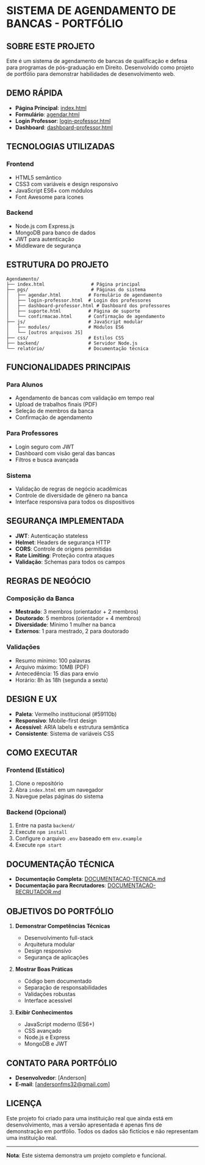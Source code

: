 # **SISTEMA DE AGENDAMENTO DE BANCAS - PORTFÓLIO**

## **SOBRE ESTE PROJETO**

Este é um sistema de agendamento de bancas de qualificação e defesa para programas de pós-graduação em Direito. Desenvolvido como projeto de portfólio para demonstrar habilidades de desenvolvimento web.

## **DEMO RÁPIDA**

- **Página Principal**: [index.html](../index.html)
- **Formulário**: [agendar.html](../pgs/agendar.html)
- **Login Professor**: [login-professor.html](../pgs/login-professor.html)
- **Dashboard**: [dashboard-professor.html](../pgs/dashboard-professor.html)

## **TECNOLOGIAS UTILIZADAS**

### **Frontend**

- HTML5 semântico
- CSS3 com variáveis e design responsivo
- JavaScript ES6+ com módulos
- Font Awesome para ícones

### **Backend**

- Node.js com Express.js
- MongoDB para banco de dados
- JWT para autenticação
- Middleware de segurança

## **ESTRUTURA DO PROJETO**

```
Agendamento/
├── index.html                 # Página principal
├── pgs/                       # Páginas do sistema
│   ├── agendar.html          # Formulário de agendamento
│   ├── login-professor.html  # Login dos professores
│   ├── dashboard-professor.html # Dashboard dos professores
│   ├── suporte.html          # Página de suporte
│   └── confirmacao.html      # Confirmação de agendamento
├── js/                       # JavaScript modular
│   ├── modules/              # Módulos ES6
│   └── [outros arquivos JS]
├── css/                      # Estilos CSS
├── backend/                  # Servidor Node.js
└── relatório/                # Documentação técnica
```

## **FUNCIONALIDADES PRINCIPAIS**

### **Para Alunos**

- Agendamento de bancas com validação em tempo real
- Upload de trabalhos finais (PDF)
- Seleção de membros da banca
- Confirmação de agendamento

### **Para Professores**

- Login seguro com JWT
- Dashboard com visão geral das bancas
- Filtros e busca avançada

### **Sistema**

- Validação de regras de negócio acadêmicas
- Controle de diversidade de gênero na banca
- Interface responsiva para todos os dispositivos

## **SEGURANÇA IMPLEMENTADA**

- **JWT**: Autenticação stateless
- **Helmet**: Headers de segurança HTTP
- **CORS**: Controle de origens permitidas
- **Rate Limiting**: Proteção contra ataques
- **Validação**: Schemas para todos os campos

## **REGRAS DE NEGÓCIO**

### **Composição da Banca**

- **Mestrado**: 3 membros (orientador + 2 membros)
- **Doutorado**: 5 membros (orientador + 4 membros)
- **Diversidade**: Mínimo 1 mulher na banca
- **Externos**: 1 para mestrado, 2 para doutorado

### **Validações**

- Resumo mínimo: 100 palavras
- Arquivo máximo: 10MB (PDF)
- Antecedência: 15 dias para envio
- Horário: 8h às 18h (segunda a sexta)

## **DESIGN E UX**

- **Paleta**: Vermelho institucional (#59110b)
- **Responsivo**: Mobile-first design
- **Acessível**: ARIA labels e estrutura semântica
- **Consistente**: Sistema de variáveis CSS

## **COMO EXECUTAR**

### **Frontend (Estático)**

1. Clone o repositório
2. Abra `index.html` em um navegador
3. Navegue pelas páginas do sistema

### **Backend (Opcional)**

1. Entre na pasta `backend/`
2. Execute `npm install`
3. Configure o arquivo `.env` baseado em `env.example`
4. Execute `npm start`

## **DOCUMENTAÇÃO TÉCNICA**

- **Documentação Completa**: [DOCUMENTACAO-TECNICA.md](relatório/DOCUMENTACAO-TECNICA.md)
- **Documentação para Recrutadores**: [DOCUMENTACAO-RECRUTADOR.md](DOCUMENTACAO-RECRUTADOR.md)

## **OBJETIVOS DO PORTFÓLIO**

1. **Demonstrar Competências Técnicas**

   - Desenvolvimento full-stack
   - Arquitetura modular
   - Design responsivo
   - Segurança de aplicações

2. **Mostrar Boas Práticas**

   - Código bem documentado
   - Separação de responsabilidades
   - Validações robustas
   - Interface acessível

3. **Exibir Conhecimentos**
   - JavaScript moderno (ES6+)
   - CSS avançado
   - Node.js e Express
   - MongoDB e JWT

## **CONTATO PARA PORTFÓLIO**

- **Desenvolvedor**: [Anderson]
- **E-mail**: [andersonfms32@gmail.com]

## **LICENÇA**

Este projeto foi criado para uma instituição real que ainda está em desenvolvimento, mas a versão apresentada é apenas fins de demonstração em portfólio. Todos os dados são fictícios e não representam uma instituição real.

---

**Nota**: Este sistema demonstra um projeto completo e funcional.

